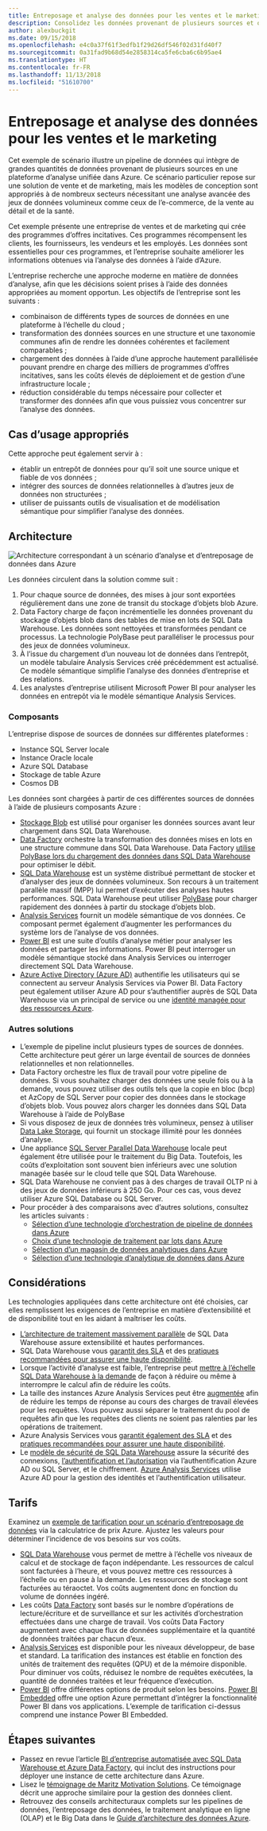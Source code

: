 ```yaml
---
title: Entreposage et analyse des données pour les ventes et le marketing
description: Consolidez les données provenant de plusieurs sources et optimisez l’analyse des données.
author: alexbuckgit
ms.date: 09/15/2018
ms.openlocfilehash: e4c0a37f61f3edfb1f29d26df546f02d31fd40f7
ms.sourcegitcommit: 0a31fad9b68d54e2858314ca5fe6cba6c6b95ae4
ms.translationtype: HT
ms.contentlocale: fr-FR
ms.lasthandoff: 11/13/2018
ms.locfileid: "51610700"
---
```

# <a name="data-warehousing-and-analytics-for-sales-and-marketing"></a>Entreposage et analyse des données pour les ventes et le marketing

Cet exemple de scénario illustre un pipeline de données qui intègre de grandes quantités de données provenant de plusieurs sources en une plateforme d’analyse unifiée dans Azure. Ce scénario particulier repose sur une solution de vente et de marketing, mais les modèles de conception sont appropriés à de nombreux secteurs nécessitant une analyse avancée des jeux de données volumineux comme ceux de l’e-commerce, de la vente au détail et de la santé.

Cet exemple présente une entreprise de ventes et de marketing qui crée des programmes d’offres incitatives. Ces programmes récompensent les clients, les fournisseurs, les vendeurs et les employés. Les données sont essentielles pour ces programmes, et l’entreprise souhaite améliorer les informations obtenues via l’analyse des données à l’aide d’Azure.

L’entreprise recherche une approche moderne en matière de données d’analyse, afin que les décisions soient prises à l’aide des données appropriées au moment opportun. Les objectifs de l’entreprise sont les suivants :
* combinaison de différents types de sources de données en une plateforme à l’échelle du cloud ;
* transformation des données sources en une structure et une taxonomie communes afin de rendre les données cohérentes et facilement comparables ;
* chargement des données à l’aide d’une approche hautement parallélisée pouvant prendre en charge des milliers de programmes d’offres incitatives, sans les coûts élevés de déploiement et de gestion d’une infrastructure locale ;
* réduction considérable du temps nécessaire pour collecter et transformer des données afin que vous puissiez vous concentrer sur l’analyse des données.

## <a name="relevant-use-cases"></a>Cas d’usage appropriés

Cette approche peut également servir à :

* établir un entrepôt de données pour qu’il soit une source unique et fiable de vos données ;
* intégrer des sources de données relationnelles à d’autres jeux de données non structurées ;
* utiliser de puissants outils de visualisation et de modélisation sémantique pour simplifier l’analyse des données.

## <a name="architecture"></a>Architecture

![Architecture correspondant à un scénario d’analyse et d’entreposage de données dans Azure][architecture]

Les données circulent dans la solution comme suit :

1. Pour chaque source de données, des mises à jour sont exportées régulièrement dans une zone de transit du stockage d’objets blob Azure.
2. Data Factory charge de façon incrémentielle les données provenant du stockage d’objets blob dans des tables de mise en lots de SQL Data Warehouse. Les données sont nettoyées et transformées pendant ce processus. La technologie PolyBase peut paralléliser le processus pour des jeux de données volumineux.
3. À l’issue du chargement d’un nouveau lot de données dans l’entrepôt, un modèle tabulaire Analysis Services créé précédemment est actualisé. Ce modèle sémantique simplifie l’analyse des données d’entreprise et des relations.
4. Les analystes d’entreprise utilisent Microsoft Power BI pour analyser les données en entrepôt via le modèle sémantique Analysis Services.

### <a name="components"></a>Composants

L’entreprise dispose de sources de données sur différentes plateformes :
* Instance SQL Server locale
* Instance Oracle locale
* Azure SQL Database
* Stockage de table Azure
* Cosmos DB

Les données sont chargées à partir de ces différentes sources de données à l’aide de plusieurs composants Azure :
* [Stockage Blob](/azure/storage/blobs/storage-blobs-introduction) est utilisé pour organiser les données sources avant leur chargement dans SQL Data Warehouse.
* [Data Factory](/azure/data-factory) orchestre la transformation des données mises en lots en une structure commune dans SQL Data Warehouse. Data Factory [utilise PolyBase lors du chargement des données dans SQL Data Warehouse](/azure/data-factory/connector-azure-sql-data-warehouse#use-polybase-to-load-data-into-azure-sql-data-warehouse) pour optimiser le débit. 
* [SQL Data Warehouse](/azure/sql-data-warehouse/sql-data-warehouse-overview-what-is) est un système distribué permettant de stocker et d’analyser des jeux de données volumineux. Son recours à un traitement parallèle massif (MPP) lui permet d’exécuter des analyses hautes performances. SQL Data Warehouse peut utiliser [PolyBase](/sql/relational-databases/polybase/polybase-guide) pour charger rapidement des données à partir du stockage d’objets blob.
* [Analysis Services](/azure/analysis-services) fournit un modèle sémantique de vos données. Ce composant permet également d’augmenter les performances du système lors de l’analyse de vos données. 
* [Power BI](/power-bi) est une suite d’outils d’analyse métier pour analyser les données et partager les informations. Power BI peut interroger un modèle sémantique stocké dans Analysis Services ou interroger directement SQL Data Warehouse.
* [Azure Active Directory (Azure AD)](/azure/active-directory) authentifie les utilisateurs qui se connectent au serveur Analysis Services via Power BI. Data Factory peut également utiliser Azure AD pour s’authentifier auprès de SQL Data Warehouse via un principal de service ou une [identité managée pour des ressources Azure](/azure/active-directory/managed-identities-azure-resources/overview).

### <a name="alternatives"></a>Autres solutions

* L’exemple de pipeline inclut plusieurs types de sources de données. Cette architecture peut gérer un large éventail de sources de données relationnelles et non relationnelles.
* Data Factory orchestre les flux de travail pour votre pipeline de données. Si vous souhaitez charger des données une seule fois ou à la demande, vous pouvez utiliser des outils tels que la copie en bloc (bcp) et AzCopy de SQL Server pour copier des données dans le stockage d’objets blob. Vous pouvez alors charger les données dans SQL Data Warehouse à l’aide de PolyBase
* Si vous disposez de jeux de données très volumineux, pensez à utiliser [Data Lake Storage](/azure/storage/data-lake-storage/introduction), qui fournit un stockage illimité pour les données d’analyse.
* Une appliance [SQL Server Parallel Data Warehouse](/sql/analytics-platform-system) locale peut également être utilisée pour le traitement du Big Data. Toutefois, les coûts d’exploitation sont souvent bien inférieurs avec une solution managée basée sur le cloud telle que SQL Data Warehouse. 
* SQL Data Warehouse ne convient pas à des charges de travail OLTP ni à des jeux de données inférieurs à 250 Go. Pour ces cas, vous devez utiliser Azure SQL Database ou SQL Server.
* Pour procéder à des comparaisons avec d’autres solutions, consultez les articles suivants :
    * [Sélection d’une technologie d’orchestration de pipeline de données dans Azure](/azure/architecture/data-guide/technology-choices/pipeline-orchestration-data-movement)
    * [Choix d’une technologie de traitement par lots dans Azure](/azure/architecture/data-guide/technology-choices/batch-processing)
    * [Sélection d’un magasin de données analytiques dans Azure](/azure/architecture/data-guide/technology-choices/analytical-data-stores)
    * [Sélection d’une technologie d’analytique de données dans Azure](/azure/architecture/data-guide/technology-choices/analysis-visualizations-reporting)

## <a name="considerations"></a>Considérations

Les technologies appliquées dans cette architecture ont été choisies, car elles remplissent les exigences de l’entreprise en matière d’extensibilité et de disponibilité tout en les aidant à maîtriser les coûts.

* [L’architecture de traitement massivement parallèle](/azure/sql-data-warehouse/massively-parallel-processing-mpp-architecture) de SQL Data Warehouse assure extensibilité et hautes performances.
* SQL Data Warehouse vous [garantit des SLA](https://azure.microsoft.com/support/legal/sla/sql-data-warehouse) et des [pratiques recommandées pour assurer une haute disponibilité](/azure/sql-data-warehouse/sql-data-warehouse-best-practices).
* Lorsque l’activité d’analyse est faible, l’entreprise peut [mettre à l’échelle SQL Data Warehouse à la demande](/azure/sql-data-warehouse/sql-data-warehouse-manage-compute-overview) de façon à réduire ou même à interrompre le calcul afin de réduire les coûts.
* La taille des instances Azure Analysis Services peut être [augmentée](/azure/analysis-services/analysis-services-scale-out) afin de réduire les temps de réponse au cours des charges de travail élevées pour les requêtes. Vous pouvez aussi séparer le traitement du pool de requêtes afin que les requêtes des clients ne soient pas ralenties par les opérations de traitement. 
* Azure Analysis Services vous [garantit également des SLA](https://azure.microsoft.com/support/legal/sla/analysis-services) et des [pratiques recommandées pour assurer une haute disponibilité](/azure/analysis-services/analysis-services-bcdr).
* Le [modèle de sécurité de SQL Data Warehouse](/azure/sql-data-warehouse/sql-data-warehouse-overview-manage-security) assure la sécurité des connexions, [l’authentification et l’autorisation](/azure/sql-data-warehouse/sql-data-warehouse-authentication) via l’authentification Azure AD ou SQL Server, et le chiffrement. [Azure Analysis Services](/azure/analysis-services/analysis-services-manage-users) utilise Azure AD pour la gestion des identités et l’authentification utilisateur. 

## <a name="pricing"></a>Tarifs

Examinez un [exemple de tarification pour un scénario d’entreposage de données][calculator] via la calculatrice de prix Azure. Ajustez les valeurs pour déterminer l’incidence de vos besoins sur vos coûts.

* [SQL Data Warehouse](https://azure.microsoft.com/pricing/details/sql-data-warehouse/gen2) vous permet de mettre à l’échelle vos niveaux de calcul et de stockage de façon indépendante. Les ressources de calcul sont facturées à l’heure, et vous pouvez mettre ces ressources à l’échelle ou en pause à la demande. Les ressources de stockage sont facturées au téraoctet. Vos coûts augmentent donc en fonction du volume de données ingéré.
* Les coûts [Data Factory](https://azure.microsoft.com/pricing/details/data-factory) sont basés sur le nombre d’opérations de lecture/écriture et de surveillance et sur les activités d’orchestration effectuées dans une charge de travail. Vos coûts Data Factory augmentent avec chaque flux de données supplémentaire et la quantité de données traitées par chacun d’eux.
* [Analysis Services](https://azure.microsoft.com/pricing/details/analysis-services) est disponible pour les niveaux développeur, de base et standard. La tarification des instances est établie en fonction des unités de traitement des requêtes (QPU) et de la mémoire disponible. Pour diminuer vos coûts, réduisez le nombre de requêtes exécutées, la quantité de données traitées et leur fréquence d’exécution.
* [Power BI](https://powerbi.microsoft.com/pricing) offre différentes options de produit selon les besoins. [Power BI Embedded](https://azure.microsoft.com/pricing/details/power-bi-embedded) offre une option Azure permettant d’intégrer la fonctionnalité Power BI dans vos applications. L’exemple de tarification ci-dessus comprend une instance Power BI Embedded.

## <a name="next-steps"></a>Étapes suivantes

* Passez en revue l’article [BI d’entreprise automatisée avec SQL Data Warehouse et Azure Data Factory](/azure/architecture/reference-architectures/data/enterprise-bi-adf), qui inclut des instructions pour déployer une instance de cette architecture dans Azure.
* Lisez le [témoignage de Maritz Motivation Solutions][source-document]. Ce témoignage décrit une approche similaire pour la gestion des données client.
* Retrouvez des conseils architecturaux complets sur les pipelines de données, l’entreposage des données, le traitement analytique en ligne (OLAP) et le Big Data dans le [Guide d’architecture des données Azure](/azure/architecture/data-guide).

<!-- links -->
[source-document]: https://customers.microsoft.com/story/maritz
[calculator]: https://azure.com/e/b798fb70c53e4dd19fdeacea4db78276
[architecture]: ./media/architecture-data-warehouse.png
